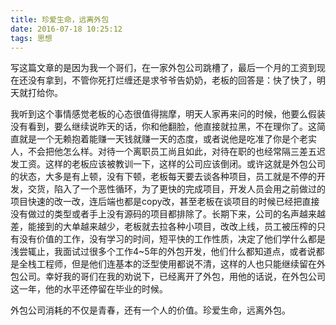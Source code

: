 ```yaml
---
title: 珍爱生命，远离外包
date: 2016-07-18 10:25:12
tags: 思想
---
```


写这篇文章的是因为我一个哥们，在一家外包公司跳槽了，最后一个月的工资到现在还没有拿到，不管你死打烂缠还是求爷爷告奶奶，老板的回答是：快了快了，明天就打给你。

我听到这个事情感觉老板的心态很值得揣摩，明天人家再来问的时候，他要么假装没有看到，要么继续说昨天的话，你和他翻脸，他直接就拉黑，不在理你了。这简直就是一个无赖抱着能赚一天钱就赚一天的态度，或者说他是吃准了你是个老实人，不会把他怎么样。对待一个离职员工尚且如此，对待在职的也经常隔三差五迟发工资。这样的老板应该被教训一下，这样的公司应该倒闭。或许这就是外包公司的状态，大多是有上顿，没有下顿，老板每天要去谈各种项目，员工就是不停的开发，交货，陷入了一个恶性循环，为了更快的完成项目，开发人员会用之前做过的项目快速的改一改，连后端也都是copy改，甚至老板在谈项目的时候已经把直接没有做过的类型或者手上没有源码的项目都排除了。长期下来，公司的名声越来越差，能接到的大单越来越少，老板就去拉各种小项目，改改上线，员工被压榨的只有没有价值的工作，没有学习的时间，短平快的工作性质，决定了他们学什么都是浅尝辄止，我面试过很多个工作4~5年的外包开发，他们什么都知道点，或者说都是全栈工程师，但是他们连基本的泛型使用都说不清，这样的人也只能继续留在外包公司。幸好我的哥们在我的劝说下，已经离开了外包，用他的话说，在外包公司这一年，他的水平还停留在毕业的时候。

外包公司消耗的不仅是青春，还有一个人的价值。珍爱生命，远离外包。